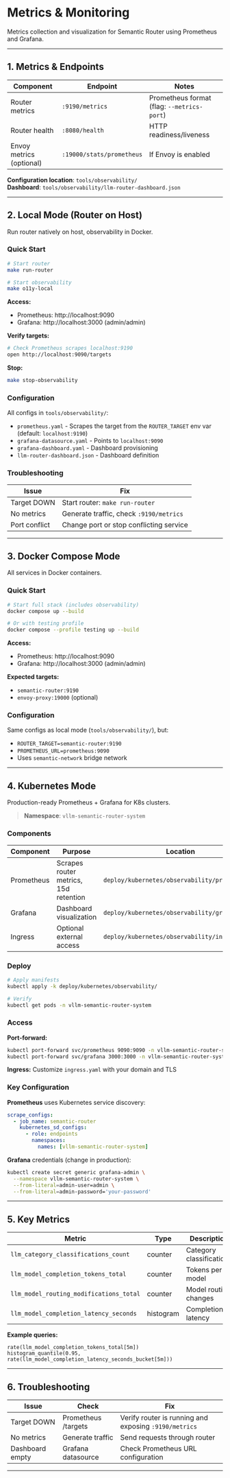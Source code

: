 # Metrics & Monitoring

Metrics collection and visualization for Semantic Router using Prometheus and Grafana.

---

## 1. Metrics & Endpoints

| Component                | Endpoint                  | Notes                                      |
| ------------------------ | ------------------------- | ------------------------------------------ |
| Router metrics           | `:9190/metrics`           | Prometheus format (flag: `--metrics-port`) |
| Router health            | `:8080/health`            | HTTP readiness/liveness                    |
| Envoy metrics (optional) | `:19000/stats/prometheus` | If Envoy is enabled                        |

**Configuration location**: `tools/observability/`  
**Dashboard**: `tools/observability/llm-router-dashboard.json`

---

## 2. Local Mode (Router on Host)

Run router natively on host, observability in Docker.

### Quick Start

```bash
# Start router
make run-router

# Start observability
make o11y-local
```

**Access:**

- Prometheus: http://localhost:9090
- Grafana: http://localhost:3000 (admin/admin)

**Verify targets:**

```bash
# Check Prometheus scrapes localhost:9190
open http://localhost:9090/targets
```

**Stop:**

```bash
make stop-observability
```

### Configuration

All configs in `tools/observability/`:

- `prometheus.yaml` - Scrapes the target from the `ROUTER_TARGET` env var (default: `localhost:9190`)
- `grafana-datasource.yaml` - Points to `localhost:9090`
- `grafana-dashboard.yaml` - Dashboard provisioning
- `llm-router-dashboard.json` - Dashboard definition

### Troubleshooting

| Issue         | Fix                                     |
| ------------- | --------------------------------------- |
| Target DOWN   | Start router: `make run-router`         |
| No metrics    | Generate traffic, check `:9190/metrics` |
| Port conflict | Change port or stop conflicting service |

---

## 3. Docker Compose Mode

All services in Docker containers.

### Quick Start

```bash
# Start full stack (includes observability)
docker compose up --build

# Or with testing profile
docker compose --profile testing up --build
```

**Access:**

- Prometheus: http://localhost:9090
- Grafana: http://localhost:3000 (admin/admin)

**Expected targets:**

- `semantic-router:9190`
- `envoy-proxy:19000` (optional)

### Configuration

Same configs as local mode (`tools/observability/`), but:

- `ROUTER_TARGET=semantic-router:9190`
- `PROMETHEUS_URL=prometheus:9090`
- Uses `semantic-network` bridge network

---

## 4. Kubernetes Mode

Production-ready Prometheus + Grafana for K8s clusters.

> **Namespace**: `vllm-semantic-router-system`

### Components

| Component  | Purpose                               | Location                                       |
| ---------- | ------------------------------------- | ---------------------------------------------- |
| Prometheus | Scrapes router metrics, 15d retention | `deploy/kubernetes/observability/prometheus/`  |
| Grafana    | Dashboard visualization               | `deploy/kubernetes/observability/grafana/`     |
| Ingress    | Optional external access              | `deploy/kubernetes/observability/ingress.yaml` |

### Deploy

```bash
# Apply manifests
kubectl apply -k deploy/kubernetes/observability/

# Verify
kubectl get pods -n vllm-semantic-router-system
```

### Access

**Port-forward:**

```bash
kubectl port-forward svc/prometheus 9090:9090 -n vllm-semantic-router-system
kubectl port-forward svc/grafana 3000:3000 -n vllm-semantic-router-system
```

**Ingress:** Customize `ingress.yaml` with your domain and TLS

### Key Configuration

**Prometheus** uses Kubernetes service discovery:

```yaml
scrape_configs:
  - job_name: semantic-router
    kubernetes_sd_configs:
      - role: endpoints
        namespaces:
          names: [vllm-semantic-router-system]
```

**Grafana** credentials (change in production):

```bash
kubectl create secret generic grafana-admin \
  --namespace vllm-semantic-router-system \
  --from-literal=admin-user=admin \
  --from-literal=admin-password='your-password'
```

---

## 5. Key Metrics

| Metric                                  | Type      | Description              |
| --------------------------------------- | --------- | ------------------------ |
| `llm_category_classifications_count`    | counter   | Category classifications |
| `llm_model_completion_tokens_total`     | counter   | Tokens per model         |
| `llm_model_routing_modifications_total` | counter   | Model routing changes    |
| `llm_model_completion_latency_seconds`  | histogram | Completion latency       |

**Example queries:**

```promql
rate(llm_model_completion_tokens_total[5m])
histogram_quantile(0.95, rate(llm_model_completion_latency_seconds_bucket[5m]))
```

---

## 6. Troubleshooting

| Issue           | Check               | Fix                                                   |
| --------------- | ------------------- | ----------------------------------------------------- |
| Target DOWN     | Prometheus /targets | Verify router is running and exposing `:9190/metrics` |
| No metrics      | Generate traffic    | Send requests through router                          |
| Dashboard empty | Grafana datasource  | Check Prometheus URL configuration                    |

---
